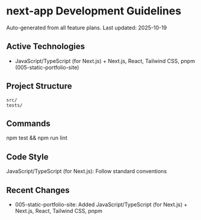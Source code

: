 # next-app Development Guidelines

Auto-generated from all feature plans. Last updated: 2025-10-19

## Active Technologies
- JavaScript/TypeScript (for Next.js) + Next.js, React, Tailwind CSS, pnpm (005-static-portfolio-site)

## Project Structure
```
src/
tests/
```

## Commands
npm test && npm run lint

## Code Style
JavaScript/TypeScript (for Next.js): Follow standard conventions

## Recent Changes
- 005-static-portfolio-site: Added JavaScript/TypeScript (for Next.js) + Next.js, React, Tailwind CSS, pnpm

<!-- MANUAL ADDITIONS START -->
<!-- MANUAL ADDITIONS END -->
